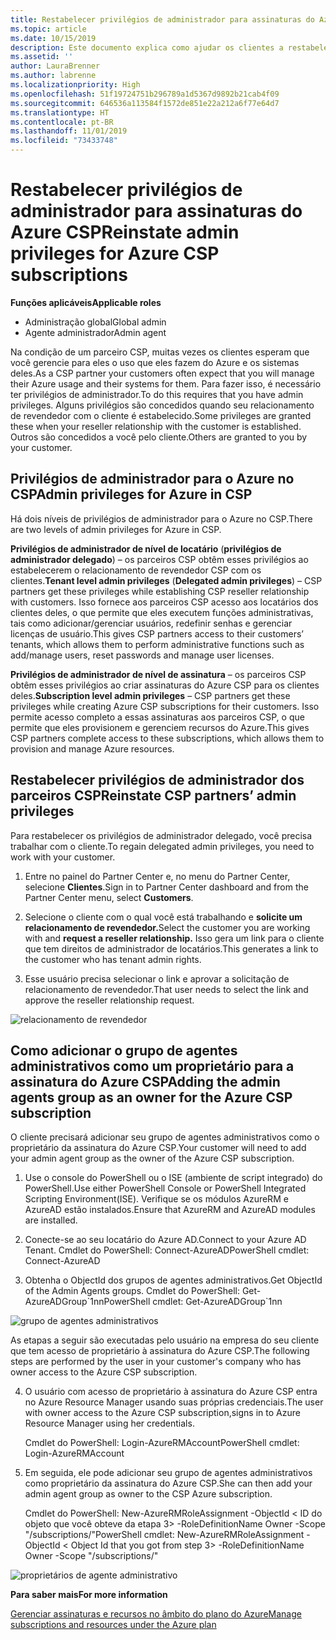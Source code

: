 ```yaml
---
title: Restabelecer privilégios de administrador para assinaturas do Azure CSP | Partner Center
ms.topic: article
ms.date: 10/15/2019
description: Este documento explica como ajudar os clientes a restabelecer os privilégios de administrador do parceiro
ms.assetid: ''
author: LauraBrenner
ms.author: labrenne
ms.localizationpriority: High
ms.openlocfilehash: 51f19724751b296789a1d5367d9892b21cab4f09
ms.sourcegitcommit: 646536a113584f1572de851e22a212a6f77e64d7
ms.translationtype: HT
ms.contentlocale: pt-BR
ms.lasthandoff: 11/01/2019
ms.locfileid: "73433748"
---
```

# <a name="reinstate-admin-privileges-for-azure-csp-subscriptions"></a><span data-ttu-id="3b5bb-103">Restabelecer privilégios de administrador para assinaturas do Azure CSP</span><span class="sxs-lookup"><span data-stu-id="3b5bb-103">Reinstate admin privileges for Azure CSP subscriptions</span></span>  

<span data-ttu-id="3b5bb-104">**Funções aplicáveis**</span><span class="sxs-lookup"><span data-stu-id="3b5bb-104">**Applicable roles**</span></span>

- <span data-ttu-id="3b5bb-105">Administração global</span><span class="sxs-lookup"><span data-stu-id="3b5bb-105">Global admin</span></span>
- <span data-ttu-id="3b5bb-106">Agente administrador</span><span class="sxs-lookup"><span data-stu-id="3b5bb-106">Admin agent</span></span>

<span data-ttu-id="3b5bb-107">Na condição de um parceiro CSP, muitas vezes os clientes esperam que você gerencie para eles o uso que eles fazem do Azure e os sistemas deles.</span><span class="sxs-lookup"><span data-stu-id="3b5bb-107">As a CSP partner your customers often expect that you will manage their Azure usage and their systems for them.</span></span> <span data-ttu-id="3b5bb-108">Para fazer isso, é necessário ter privilégios de administrador.</span><span class="sxs-lookup"><span data-stu-id="3b5bb-108">To do this requires that you have admin privileges.</span></span> <span data-ttu-id="3b5bb-109">Alguns privilégios são concedidos quando seu relacionamento de revendedor com o cliente é estabelecido.</span><span class="sxs-lookup"><span data-stu-id="3b5bb-109">Some privileges are granted these when your reseller relationship with the customer is established.</span></span> <span data-ttu-id="3b5bb-110">Outros são concedidos a você pelo cliente.</span><span class="sxs-lookup"><span data-stu-id="3b5bb-110">Others are granted to you by your customer.</span></span>

## <a name="admin-privileges-for-azure-in-csp"></a><span data-ttu-id="3b5bb-111">Privilégios de administrador para o Azure no CSP</span><span class="sxs-lookup"><span data-stu-id="3b5bb-111">Admin privileges for Azure in CSP</span></span> 

<span data-ttu-id="3b5bb-112">Há dois níveis de privilégios de administrador para o Azure no CSP.</span><span class="sxs-lookup"><span data-stu-id="3b5bb-112">There are two levels of admin privileges for Azure in CSP.</span></span> 

<span data-ttu-id="3b5bb-113">**Privilégios de administrador de nível de locatário** (**privilégios de administrador delegado**) – os parceiros CSP obtêm esses privilégios ao estabelecerem o relacionamento de revendedor CSP com os clientes.</span><span class="sxs-lookup"><span data-stu-id="3b5bb-113">**Tenant level admin privileges** (**Delegated admin privileges**) –  CSP partners get these privileges while establishing CSP reseller relationship with customers.</span></span> <span data-ttu-id="3b5bb-114">Isso fornece aos parceiros CSP acesso aos locatários dos clientes deles, o que permite que eles executem funções administrativas, tais como adicionar/gerenciar usuários, redefinir senhas e gerenciar licenças de usuário.</span><span class="sxs-lookup"><span data-stu-id="3b5bb-114">This gives CSP partners access to their customers’ tenants, which allows them to perform administrative functions such as add/manage users, reset passwords and manage user licenses.</span></span> 

<span data-ttu-id="3b5bb-115">**Privilégios de administrador de nível de assinatura** – os parceiros CSP obtêm esses privilégios ao criar assinaturas do Azure CSP para os clientes deles.</span><span class="sxs-lookup"><span data-stu-id="3b5bb-115">**Subscription level admin privileges** – CSP partners get these privileges while creating Azure CSP subscriptions for their customers.</span></span> <span data-ttu-id="3b5bb-116">Isso permite acesso completo a essas assinaturas aos parceiros CSP, o que permite que eles provisionem e gerenciem recursos do Azure.</span><span class="sxs-lookup"><span data-stu-id="3b5bb-116">This gives CSP partners complete access to these subscriptions, which allows them to provision and manage Azure resources.</span></span> 


## <a name="reinstate-csp-partners-admin-privileges"></a><span data-ttu-id="3b5bb-117">Restabelecer privilégios de administrador dos parceiros CSP</span><span class="sxs-lookup"><span data-stu-id="3b5bb-117">Reinstate CSP partners’ admin privileges</span></span>

<span data-ttu-id="3b5bb-118">Para restabelecer os privilégios de administrador delegado, você precisa trabalhar com o cliente.</span><span class="sxs-lookup"><span data-stu-id="3b5bb-118">To regain delegated admin privileges, you need to work with your customer.</span></span>
 
 1. <span data-ttu-id="3b5bb-119">Entre no painel do Partner Center e, no menu do Partner Center, selecione **Clientes**.</span><span class="sxs-lookup"><span data-stu-id="3b5bb-119">Sign in to Partner Center dashboard and from the Partner Center menu, select **Customers**.</span></span>

 2. <span data-ttu-id="3b5bb-120">Selecione o cliente com o qual você está trabalhando e **solicite um relacionamento de revendedor.**</span><span class="sxs-lookup"><span data-stu-id="3b5bb-120">Select the customer you are working with and **request a reseller relationship.**</span></span> <span data-ttu-id="3b5bb-121">Isso gera um link para o cliente que tem direitos de administrador de locatários.</span><span class="sxs-lookup"><span data-stu-id="3b5bb-121">This generates a link to the customer who has tenant admin rights.</span></span>

 3. <span data-ttu-id="3b5bb-122">Esse usuário precisa selecionar o link e aprovar a solicitação de relacionamento de revendedor.</span><span class="sxs-lookup"><span data-stu-id="3b5bb-122">That user needs to select the link and approve the reseller relationship request.</span></span>
 
![relacionamento de revendedor](images/azure/revoke4.png)

## <a name="adding-the-admin-agents-group-as-an-owner-for-the-azure-csp-subscription"></a><span data-ttu-id="3b5bb-124">Como adicionar o grupo de agentes administrativos como um proprietário para a assinatura do Azure CSP</span><span class="sxs-lookup"><span data-stu-id="3b5bb-124">Adding the admin agents group as an owner for the Azure CSP subscription</span></span>

 <span data-ttu-id="3b5bb-125">O cliente precisará adicionar seu grupo de agentes administrativos como o proprietário da assinatura do Azure CSP.</span><span class="sxs-lookup"><span data-stu-id="3b5bb-125">Your customer will need to add your admin agent group as the owner of the Azure CSP subscription.</span></span>

1. <span data-ttu-id="3b5bb-126">Use o console do PowerShell ou o ISE (ambiente de script integrado) do PowerShell.</span><span class="sxs-lookup"><span data-stu-id="3b5bb-126">Use either PowerShell Console or PowerShell Integrated Scripting Environment(ISE).</span></span> <span data-ttu-id="3b5bb-127">Verifique se os módulos AzureRM e AzureAD estão instalados.</span><span class="sxs-lookup"><span data-stu-id="3b5bb-127">Ensure that AzureRM and AzureAD modules are installed.</span></span> 

2.  <span data-ttu-id="3b5bb-128">Conecte-se ao seu locatário do Azure AD.</span><span class="sxs-lookup"><span data-stu-id="3b5bb-128">Connect to your Azure AD Tenant.</span></span>
<span data-ttu-id="3b5bb-129">Cmdlet do PowerShell: Connect-AzureAD</span><span class="sxs-lookup"><span data-stu-id="3b5bb-129">PowerShell cmdlet: Connect-AzureAD</span></span>

3.  <span data-ttu-id="3b5bb-130">Obtenha o ObjectId dos grupos de agentes administrativos.</span><span class="sxs-lookup"><span data-stu-id="3b5bb-130">Get ObjectId of the Admin Agents groups.</span></span>
<span data-ttu-id="3b5bb-131">Cmdlet do PowerShell: Get-AzureADGroup\`1nn</span><span class="sxs-lookup"><span data-stu-id="3b5bb-131">PowerShell cmdlet: Get-AzureADGroup\`1nn</span></span>

![grupo de agentes administrativos](images/azure/revoke5.png)

<span data-ttu-id="3b5bb-133">As etapas a seguir são executadas pelo usuário na empresa do seu cliente que tem acesso de proprietário à assinatura do Azure CSP.</span><span class="sxs-lookup"><span data-stu-id="3b5bb-133">The following steps are performed by the user in your customer's company who has owner access to the Azure CSP subscription.</span></span>

4. <span data-ttu-id="3b5bb-134">O usuário com acesso de proprietário à assinatura do Azure CSP entra no Azure Resource Manager usando suas próprias credenciais.</span><span class="sxs-lookup"><span data-stu-id="3b5bb-134">The user with owner access to the Azure CSP subscription,signs in to Azure Resource Manager using her credentials.</span></span>

    <span data-ttu-id="3b5bb-135">Cmdlet do PowerShell: Login-AzureRMAccount</span><span class="sxs-lookup"><span data-stu-id="3b5bb-135">PowerShell cmdlet: Login-AzureRMAccount</span></span>

5.  <span data-ttu-id="3b5bb-136">Em seguida, ele pode adicionar seu grupo de agentes administrativos como proprietário da assinatura do Azure CSP.</span><span class="sxs-lookup"><span data-stu-id="3b5bb-136">She can then add your admin agent group as owner to the CSP Azure subscription.</span></span>

    <span data-ttu-id="3b5bb-137">Cmdlet do PowerShell: New-AzureRMRoleAssignment -ObjectId < ID do objeto que você obteve da etapa 3> -RoleDefinitionName Owner -Scope "/subscriptions/<SubscriptionId of CSP subscription>"</span><span class="sxs-lookup"><span data-stu-id="3b5bb-137">PowerShell cmdlet: New-AzureRMRoleAssignment -ObjectId < Object Id that you got from step 3> -RoleDefinitionName Owner -Scope "/subscriptions/<SubscriptionId of CSP subscription>"</span></span>

![proprietários de agente administrativo](images/azure/revoke6.png)    

<span data-ttu-id="3b5bb-139">**Para saber mais**</span><span class="sxs-lookup"><span data-stu-id="3b5bb-139">**For more information**</span></span>

[<span data-ttu-id="3b5bb-140">Gerenciar assinaturas e recursos no âmbito do plano do Azure</span><span class="sxs-lookup"><span data-stu-id="3b5bb-140">Manage subscriptions and resources under the Azure plan</span></span>](azure-plan-manage.md)
